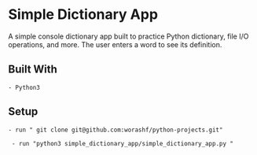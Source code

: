 
# Simple Dictionary App

A simple console dictionary app built to practice Python dictionary, file I/O operations, and more. The user enters a word to see its definition.
 


##  Built With

    - Python3

## Setup

    - run " git clone git@github.com:worashf/python-projects.git"
   
     - run "python3 simple_dictionary_app/simple_dictionary_app.py "
